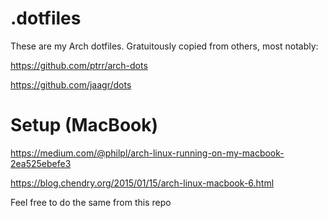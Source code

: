 # .dotfiles

These are my Arch dotfiles. Gratuitously copied from others, most notably:

https://github.com/ptrr/arch-dots

https://github.com/jaagr/dots


# Setup (MacBook)

https://medium.com/@philpl/arch-linux-running-on-my-macbook-2ea525ebefe3

https://blog.chendry.org/2015/01/15/arch-linux-macbook-6.html


Feel free to do the same from this repo
